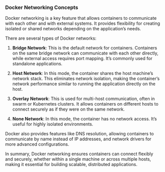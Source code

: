 ### Docker Networking Concepts  

Docker networking is a key feature that allows containers to communicate with each other and with external systems. It provides flexibility for creating isolated or shared networks depending on the application’s needs.  

There are several types of Docker networks:  

1. **Bridge Network**: This is the default network for containers. Containers on the same bridge network can communicate with each other directly, while external access requires port mapping. It’s commonly used for standalone applications.  

2. **Host Network**: In this mode, the container shares the host machine’s network stack. This eliminates network isolation, making the container’s network performance similar to running the application directly on the host.  

3. **Overlay Network**: This is used for multi-host communication, often in swarm or Kubernetes clusters. It allows containers on different hosts to connect securely as if they were on the same network.  

4. **None Network**: In this mode, the container has no network access. It’s useful for highly isolated environments.  

Docker also provides features like DNS resolution, allowing containers to communicate by name instead of IP addresses, and network drivers for more advanced configurations.  

In summary, Docker networking ensures containers can connect flexibly and securely, whether within a single machine or across multiple hosts, making it essential for building scalable, distributed applications.